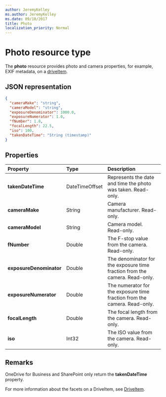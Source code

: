 ```yaml
---
author: JeremyKelley
ms.author: JeremyKelley
ms.date: 09/10/2017
title: Photo
localization_priority: Normal
---
```

# Photo resource type

The **photo** resource provides photo and camera properties, for example, EXIF metadata, on a [driveItem](driveitem.md).

## JSON representation

<!-- {
  "blockType": "resource",
  "optionalProperties": [  ],
  "@odata.type": "microsoft.graph.photo"
}-->

```json
{
  "cameraMake": "string",
  "cameraModel": "string",
  "exposureDenominator": 1000.0,
  "exposureNumerator": 1.0,
  "fNumber": 1.8,
  "focalLength": 22.5,
  "iso": 100,
  "takenDateTime": "String (timestamp)"
}
```

## Properties

| Property                | Type           | Description
|:------------------------|:---------------|:----------------------------------
| **takenDateTime**       | DateTimeOffset | Represents the date and time the photo was taken. Read-only.
| **cameraMake**          | String         | Camera manufacturer. Read-only.
| **cameraModel**         | String         | Camera model. Read-only.
| **fNumber**             | Double         | The F-stop value from the camera. Read-only.
| **exposureDenominator** | Double         | The denominator for the exposure time fraction from the camera. Read-only.
| **exposureNumerator**   | Double         | The numerator for the exposure time fraction from the camera. Read-only.
| **focalLength**         | Double         | The focal length from the camera. Read-only.
| **iso**                 | Int32          | The ISO value from the camera. Read-only.

## Remarks

OneDrive for Business and SharePoint only return the **takenDateTime** property.

For more information about the facets on a DriveItem, see [DriveItem](driveitem.md).
<!-- {
  "type": "#page.annotation",
  "description": "The photo facet provides details about the camera and settings on the camera for photos.",
  "keywords": "camera make,camera model, exposure, f-stop, iso",
  "section": "documentation",
  "tocPath": "Facets/Photo"
} -->

